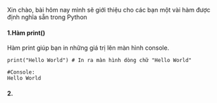 Xin chào, bài hôm nay mình sẽ giới thiệu cho các bạn một vài hàm được định nghĩa sẵn trong Python
#### 1.Hàm print()
Hàm print giúp bạn in những giá trị lên màn hình console.
```
print("Hello World") # In ra màn hình dòng chữ "Hello World"

#Console:
Hello World
```
#### 2.
